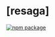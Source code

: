 # [resaga]

[![npm package](https://img.shields.io/npm/v/resaga.svg?style=flat-square)](https://www.npmjs.org/package/resaga)
